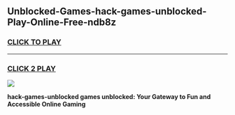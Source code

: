 
## Unblocked-Games-hack-games-unblocked-Play-Online-Free-ndb8z
<h3>
<a href="https://premium76.site?title=hack-games-unblocked&ref=26A">CLICK TO PLAY</a></h3>
<hr>

<h3>
<a href="https://premium76.site?title=hack-games-unblocked&ref=26A">CLICK 2 PLAY</a>
  
</h3>

<a href="https://premium76.site?title=hack-games-unblocked&ref=26A"><img src="https://clearcache.store/games.png"></a>


**hack-games-unblocked games unblocked: Your Gateway to Fun and Accessible Online Gaming**
